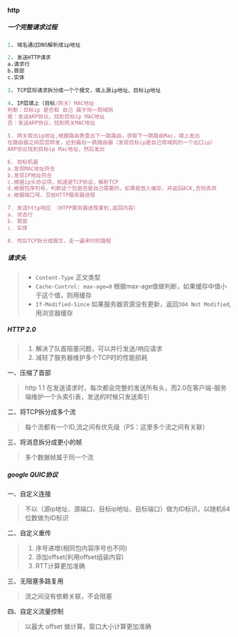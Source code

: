 #### http 

##### 一个完整请求过程
```ruby
1. 域名通过DNS解析成ip地址

2. 发送HTTP请求
a.请求行
b.首部
c.实体

3. TCP层将请求拆分成一个个报文，填上源ip地址、目标ip地址

4. IP层填上（目标/网关）MAC地址
判断：目标ip 是否和 自己 属于同一局域网
是：发送ARP协议，找到目标ip MAC地址
否：发送ARP协议，找到网关MAC地址

5. 网关取出ip地址,根据路由表查出下一跳路由，获取下一跳路由Mac，填上发出
在路由器之间层层转发，达到最后一跳路由器（发现目标ip是自己局域网的一个出口ip）
ARP协议找到目标ip Mac地址，然后发出

6. 目标机器
a.发现MAC地址符合
b.发现IP地址符合
c.根据ip头协议项，知道是TCP协议，解析TCP
d.根据包序列号，判断这个包是否是自己需要的，如果是放入缓存，并返回ACK,否则丢弃
e.根据端口号，交给HTTP服务器进程

7. 发送http响应 （HTPP服务器进程拿到,返回内容）
a. 状态行
b. 首部
c. 实体

8. 然后TCP拆分成报文，走一遍来时的路程
```

##### 请求头
> - `Content-Type` 正文类型
> - `Cache-Control: max-age=0` 根据max-age值做判断，如果缓存中值小于这个值，则用缓存
> - `If-Modified-Since` 如果服务器资源没有更新，返回`304 Not Modified`,用浏览器缓存


##### HTTP 2.0
> 1. 解决了队首阻塞问题，可以并行发送/响应请求
> 2. 减轻了服务器维护多个TCP时的性能损耗

一、压缩了首部
> http 1.1 在发送请求时，每次都会完整的发送所有头，而2.0在客户端-服务端维护一个头索引表，发送的时候只发送索引

二、将TCP拆分成多个流
> 每个流都有一个ID,流之间有优先级（PS：这里多个流之间有关联）

三、将消息拆分成更小的帧
> 多个数据帧属于同一个流

##### google QUIC协议
一、自定义连接
> 不以（源ip地址、源端口、目标ip地址、目标端口）做为ID标识，以随机64位数做为ID标识

二、自定义重传
> 1. 序号递增(相同包内容序号也不同)
> 2. 添加offset(利用offset组装内容)
> 3. RTT计算更加准确

三、无阻塞多路复用
> 流之间没有依赖关联，不会阻塞

四、自定义流量控制
> 以最大 offset 做计算，窗口大小计算更加准确


